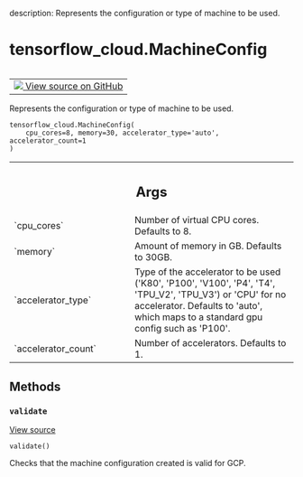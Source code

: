 description: Represents the configuration or type of machine to be used.

<div itemscope itemtype="http://developers.google.com/ReferenceObject">
<meta itemprop="name" content="tensorflow_cloud.MachineConfig" />
<meta itemprop="path" content="Stable" />
<meta itemprop="property" content="__init__"/>
<meta itemprop="property" content="validate"/>
</div>

# tensorflow_cloud.MachineConfig

<!-- Insert buttons and diff -->

<table class="tfo-notebook-buttons tfo-api nocontent" align="left">
<td>
  <a target="_blank" href="https://github.com/tensorflow/examples/blob/master/core/machine_config.py#L58-L93">
    <img src="https://www.tensorflow.org/images/GitHub-Mark-32px.png" />
    View source on GitHub
  </a>
</td>
</table>



Represents the configuration or type of machine to be used.

<pre class="devsite-click-to-copy prettyprint lang-py tfo-signature-link">
<code>tensorflow_cloud.MachineConfig(
    cpu_cores=8, memory=30, accelerator_type=&#x27;auto&#x27;, accelerator_count=1
)
</code></pre>



<!-- Placeholder for "Used in" -->


<!-- Tabular view -->
 <table class="responsive fixed orange">
<colgroup><col width="214px"><col></colgroup>
<tr><th colspan="2"><h2 class="add-link">Args</h2></th></tr>

<tr>
<td>
`cpu_cores`
</td>
<td>
Number of virtual CPU cores. Defaults to 8.
</td>
</tr><tr>
<td>
`memory`
</td>
<td>
Amount of memory in GB. Defaults to 30GB.
</td>
</tr><tr>
<td>
`accelerator_type`
</td>
<td>
Type of the accelerator to be used
('K80', 'P100', 'V100', 'P4', 'T4', 'TPU_V2', 'TPU_V3') or 'CPU'
for no accelerator. Defaults to 'auto', which maps to a standard
gpu config such as 'P100'.
</td>
</tr><tr>
<td>
`accelerator_count`
</td>
<td>
Number of accelerators. Defaults to 1.
</td>
</tr>
</table>



## Methods

<h3 id="validate"><code>validate</code></h3>

<a target="_blank" href="https://github.com/tensorflow/examples/blob/master/core/machine_config.py#L87-L93">View source</a>

<pre class="devsite-click-to-copy prettyprint lang-py tfo-signature-link">
<code>validate()
</code></pre>

Checks that the machine configuration created is valid for GCP.




